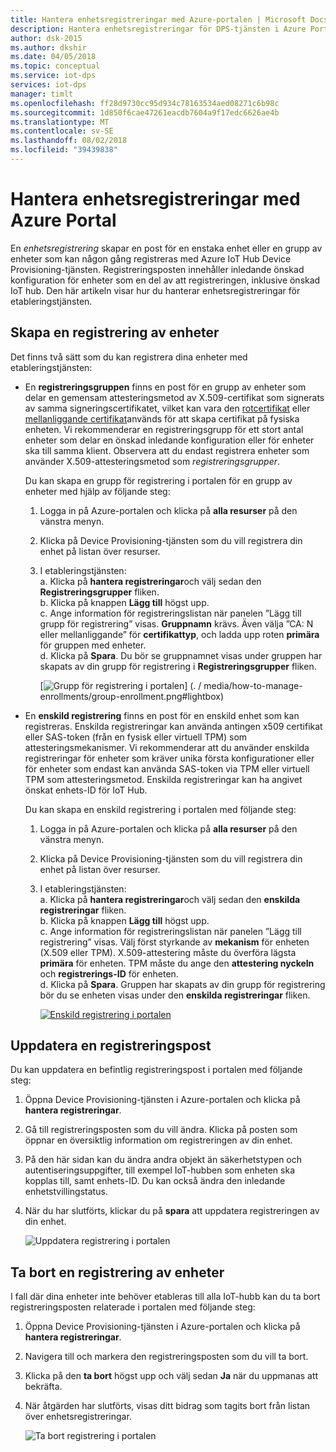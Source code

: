 ```yaml
---
title: Hantera enhetsregistreringar med Azure-portalen | Microsoft Docs
description: Hantera enhetsregistreringar för DPS-tjänsten i Azure Portal
author: dsk-2015
ms.author: dkshir
ms.date: 04/05/2018
ms.topic: conceptual
ms.service: iot-dps
services: iot-dps
manager: timlt
ms.openlocfilehash: ff28d9730cc95d934c78163534aed08271c6b98c
ms.sourcegitcommit: 1d850f6cae47261eacdb7604a9f17edc6626ae4b
ms.translationtype: MT
ms.contentlocale: sv-SE
ms.lasthandoff: 08/02/2018
ms.locfileid: "39439838"
---
```

# <a name="how-to-manage-device-enrollments-with-azure-portal"></a>Hantera enhetsregistreringar med Azure Portal

En *enhetsregistrering* skapar en post för en enstaka enhet eller en grupp av enheter som kan någon gång registreras med Azure IoT Hub Device Provisioning-tjänsten. Registreringsposten innehåller inledande önskad konfiguration för enheter som en del av att registreringen, inklusive önskad IoT hub. Den här artikeln visar hur du hanterar enhetsregistreringar för etableringstjänsten.


## <a name="create-a-device-enrollment"></a>Skapa en registrering av enheter

Det finns två sätt som du kan registrera dina enheter med etableringstjänsten:

* En **registreringsgruppen** finns en post för en grupp av enheter som delar en gemensam attesteringsmetod av X.509-certifikat som signerats av samma signeringscertifikatet, vilket kan vara den [rotcertifikat](https://docs.microsoft.com/azure/iot-dps/concepts-security#root-certificate) eller [mellanliggande certifikat](https://docs.microsoft.com/azure/iot-dps/concepts-security#intermediate-certificate)används för att skapa certifikat på fysiska enheten. Vi rekommenderar en registreringsgrupp för ett stort antal enheter som delar en önskad inledande konfiguration eller för enheter ska till samma klient. Observera att du endast registrera enheter som använder X.509-attesteringsmetod som *registreringsgrupper*. 

    Du kan skapa en grupp för registrering i portalen för en grupp av enheter med hjälp av följande steg:

    1. Logga in på Azure-portalen och klicka på **alla resurser** på den vänstra menyn.  
    1. Klicka på Device Provisioning-tjänsten som du vill registrera din enhet på listan över resurser.  
    1. I etableringstjänsten:  
       a. Klicka på **hantera registreringar**och välj sedan den **Registreringsgrupper** fliken.  
       b. Klicka på knappen **Lägg till** högst upp.  
       c. Ange information för registreringslistan när panelen ”Lägg till grupp för registrering” visas.  **Gruppnamn** krävs. Även välja ”CA: N eller mellanliggande” för **certifikattyp**, och ladda upp roten **primära** för gruppen med enheter.  
       d. Klicka på **Spara**. Du bör se gruppnamnet visas under gruppen har skapats av din grupp för registrering i **Registreringsgrupper** fliken.  

       [![Grupp för registrering i portalen](./media/how-to-manage-enrollments/group-enrollment.png)] (. / media/how-to-manage-enrollments/group-enrollment.png#lightbox)
    

* En **enskild registrering** finns en post för en enskild enhet som kan registreras. Enskilda registreringar kan använda antingen x509 certifikat eller SAS-token (från en fysisk eller virtuell TPM) som attesteringsmekanismer. Vi rekommenderar att du använder enskilda registreringar för enheter som kräver unika första konfigurationer eller för enheter som endast kan använda SAS-token via TPM eller virtuell TPM som attesteringsmetod. Enskilda registreringar kan ha angivet önskat enhets-ID för IoT Hub.

    Du kan skapa en enskild registrering i portalen med följande steg:

    1. Logga in på Azure-portalen och klicka på **alla resurser** på den vänstra menyn.
    1. Klicka på Device Provisioning-tjänsten som du vill registrera din enhet på listan över resurser.
    1. I etableringstjänsten:  
       a. Klicka på **hantera registreringar**och välj sedan den **enskilda registreringar** fliken.  
       b. Klicka på knappen **Lägg till** högst upp.   
       c. Ange information för registreringslistan när panelen ”Lägg till registrering” visas. Välj först styrkande av **mekanism** för enheten (X.509 eller TPM). X.509-attestering måste du överföra lägsta **primära** för enheten. TPM måste du ange den **attestering nyckeln** och **registrerings-ID** för enheten.  
       d. Klicka på **Spara**. Gruppen har skapats av din grupp för registrering bör du se enheten visas under den **enskilda registreringar** fliken.  

       [![Enskild registrering i portalen](./media/how-to-manage-enrollments/individual-enrollment.png)](./media/how-to-manage-enrollments/individual-enrollment.png#lightbox)

## <a name="update-an-enrollment-entry"></a>Uppdatera en registreringspost
Du kan uppdatera en befintlig registreringspost i portalen med följande steg:

1. Öppna Device Provisioning-tjänsten i Azure-portalen och klicka på **hantera registreringar**. 
1. Gå till registreringsposten som du vill ändra. Klicka på posten som öppnar en översiktlig information om registreringen av din enhet. 
1. På den här sidan kan du ändra andra objekt än säkerhetstypen och autentiseringsuppgifter, till exempel IoT-hubben som enheten ska kopplas till, samt enhets-ID. Du kan också ändra den inledande enhetstvillingstatus. 
1. När du har slutförts, klickar du på **spara** att uppdatera registreringen av din enhet. 

    ![Uppdatera registrering i portalen](./media/how-to-manage-enrollments/update-enrollment.png)

## <a name="remove-a-device-enrollment"></a>Ta bort en registrering av enheter
I fall där dina enheter inte behöver etableras till alla IoT-hubb kan du ta bort registreringsposten relaterade i portalen med följande steg:

1. Öppna Device Provisioning-tjänsten i Azure-portalen och klicka på **hantera registreringar**. 
1. Navigera till och markera den registreringsposten som du vill ta bort. 
1. Klicka på den **ta bort** högst upp och välj sedan **Ja** när du uppmanas att bekräfta. 
1. När åtgärden har slutförts, visas ditt bidrag som tagits bort från listan över enhetsregistreringar. 
 
    ![Ta bort registrering i portalen](./media/how-to-manage-enrollments/remove-enrollment.png)


